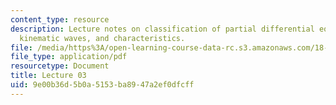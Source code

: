```yaml
---
content_type: resource
description: Lecture notes on classification of partial differential equations, examples,
  kinematic waves, and characteristics.
file: /media/https%3A/open-learning-course-data-rc.s3.amazonaws.com/18-306-advanced-partial-differential-equations-with-applications-fall-2009/9e00b36d5b0a5153ba8947a2ef0dfcff_MIT18_306f09_lec03.pdf
file_type: application/pdf
resourcetype: Document
title: Lecture 03
uid: 9e00b36d-5b0a-5153-ba89-47a2ef0dfcff
---
```

